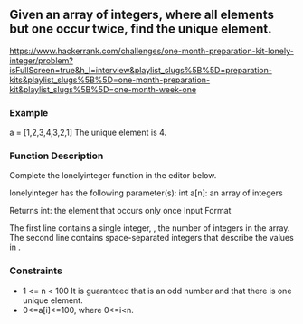 ## Given an array of integers, where all elements but one occur twice, find the unique element.
https://www.hackerrank.com/challenges/one-month-preparation-kit-lonely-integer/problem?isFullScreen=true&h_l=interview&playlist_slugs%5B%5D=preparation-kits&playlist_slugs%5B%5D=one-month-preparation-kit&playlist_slugs%5B%5D=one-month-week-one

### Example
a = [1,2,3,4,3,2,1]
The unique element is 4.

### Function Description

Complete the lonelyinteger function in the editor below.

lonelyinteger has the following parameter(s):
int a[n]: an array of integers

Returns
int: the element that occurs only once
Input Format

The first line contains a single integer, , the number of integers in the array.
The second line contains  space-separated integers that describe the values in .

### Constraints
* 1 <= n < 100
It is guaranteed that  is an odd number and that there is one unique element.
* 0<=a[i]<=100, where 0<=i<n.
